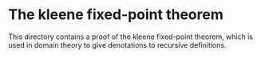 # The kleene fixed-point theorem

This directory contains a proof of the kleene fixed-point theorem, which is used in domain theory to give denotations to recursive definitions.
